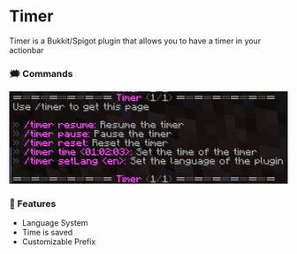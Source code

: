 # Timer
Timer is a Bukkit/Spigot plugin that allows you to have a timer in your actionbar

### 🗯 Commands
![](assets/commands.png)


### 👑 Features
- Language System
- Time is saved
- Customizable Prefix